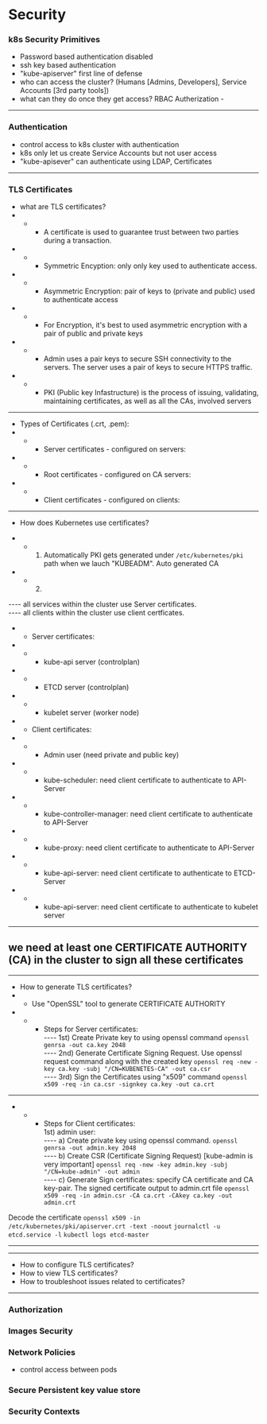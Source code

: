 # Security 

### k8s Security Primitives
- Password based authentication disabled
- ssh key based authentication
- "kube-apiserver" first line of defense
- who can access the cluster?  (Humans [Admins, Developers], Service Accounts [3rd party tools])
- what can they do once they get access?  RBAC Autherization - 
---
### Authentication
- control access to k8s cluster with authentication
- k8s only let us create Service Accounts but not user access
- "kube-apisever" can authenticate using LDAP, Certificates
---
### TLS Certificates
- what are TLS certificates? <br>
- - - A certificate is used to guarantee trust between two parties during a transaction. <br>
- - - Symmetric Encyption: only only key used to authenticate access. <br>
- - - Asymmetric Encryption: pair of keys to (private and public) used to authenticate access <br>
- - - For Encryption, it's best to used asymmetric encryption with a pair of public and private keys <br>
- - - Admin uses a pair keys to secure SSH connectivity to the  servers.  The server uses a pair of keys to secure HTTPS traffic. <br>
- - - PKI (Public key Infastructure) is the process of issuing, validating, maintaining certificates, as well as all the CAs, involved servers <br>

---
- Types of Certificates (.crt, .pem): <br>
- - - Server certificates - configured on servers: <br>
- - - Root certificates - configured on CA servers: <br>
- - - Client certificates - configured on clients: <br>

---
- How does Kubernetes use certificates? <br>
* * 1) Automatically PKI gets generated under `/etc/kubernetes/pki` path when we lauch "KUBEADM". Auto generated CA
* * 2) 
---- all services within the cluster use Server certificates. <br>
---- all clients within the cluster use client certficates. <br>
- - Server certificates: <br>
- - - kube-api server (controlplan) <br> 
- - - ETCD server (controlplan) <br>
- - - kubelet server (worker node) <br>
- - Client certificates: <br>
- - - Admin user (need private and public key) <br>
- - - kube-scheduler: need client certificate to authenticate to API-Server <br>
- - - kube-controller-manager: need client certificate to authenticate to API-Server <br>
- - - kube-proxy: need client certificate to authenticate to API-Server <br>
- - - kube-api-server: need client certificate to authenticate to ETCD-Server <br>
- - - kube-api-server: need client certificate to authenticate to kubelet server <br>

---
## we need at least one CERTIFICATE AUTHORITY (CA) in the cluster to sign all these certificates
---
- How to generate TLS certificates? <br>
- - Use "OpenSSL" tool to generate CERTIFICATE AUTHORITY <br>
- - - Steps for Server certificates: <br>
---- 1st) Create Private key to using openssl command `openssl genrsa -out ca.key 2048` <br>
---- 2nd) Generate Certificate Signing Request. Use openssl request command along with the created key  `openssl req -new -key ca.key -subj "/CN=KUBENETES-CA" -out ca.csr` <br>
---- 3rd) Sign the Certificates using "x509" command `openssl x509 -req -in ca.csr -signkey ca.key -out ca.crt` <br>

---
- - - Steps for Client certificates: <br>
1st) admin user: <br> 
---- a) Create private key using openssl command. `openssl genrsa -out admin.key 2048` <br> 
---- b) Create CSR (Certificate Signing Request) [kube-admin is very important] `openssl req -new -key admin.key -subj "/CN=kube-admin" -out admin` <br> 
---- c) Generate Sign certificates: specify CA certificate and CA key-pair.  The signed certificate output to admin.crt file  `openssl x509 -req -in admin.csr -CA ca.crt -CAkey ca.key -out admin.crt` <br>


Decode the certificate `openssl x509 -in /etc/kubernetes/pki/apiserver.crt -text -noout`
`journalctl -u etcd.service -l`
`kubectl logs etcd-master`


---



---

- How to configure TLS certificates?
- How to view TLS certificates?
- How to troubleshoot issues related to certificates?

--- 





### Authorization
### Images Security
### Network Policies
- control access between pods
### Secure Persistent key value store
### Security Contexts